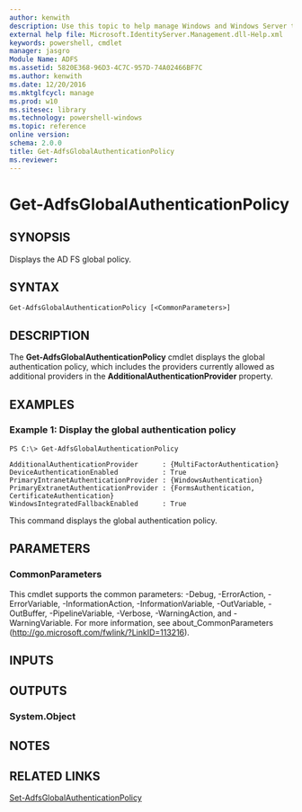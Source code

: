 ```yaml
---
author: kenwith
description: Use this topic to help manage Windows and Windows Server technologies with Windows PowerShell.
external help file: Microsoft.IdentityServer.Management.dll-Help.xml
keywords: powershell, cmdlet
manager: jasgro
Module Name: ADFS
ms.assetid: 5820E368-96D3-4C7C-957D-74A02466BF7C
ms.author: kenwith
ms.date: 12/20/2016
ms.mktglfcycl: manage
ms.prod: w10
ms.sitesec: library
ms.technology: powershell-windows
ms.topic: reference
online version: 
schema: 2.0.0
title: Get-AdfsGlobalAuthenticationPolicy
ms.reviewer:
---
```


# Get-AdfsGlobalAuthenticationPolicy

## SYNOPSIS
Displays the AD FS global policy.

## SYNTAX

```
Get-AdfsGlobalAuthenticationPolicy [<CommonParameters>]
```

## DESCRIPTION
The **Get-AdfsGlobalAuthenticationPolicy** cmdlet displays the global authentication policy, which includes the providers currently allowed as additional providers in the **AdditionalAuthenticationProvider** property.

## EXAMPLES

### Example 1: Display the global authentication policy
```
PS C:\> Get-AdfsGlobalAuthenticationPolicy

AdditionalAuthenticationProvider      : {MultiFactorAuthentication}
DeviceAuthenticationEnabled           : True
PrimaryIntranetAuthenticationProvider : {WindowsAuthentication}
PrimaryExtranetAuthenticationProvider : {FormsAuthentication, CertificateAuthentication}
WindowsIntegratedFallbackEnabled      : True
```

This command displays the global authentication policy.

## PARAMETERS

### CommonParameters
This cmdlet supports the common parameters: -Debug, -ErrorAction, -ErrorVariable, -InformationAction, -InformationVariable, -OutVariable, -OutBuffer, -PipelineVariable, -Verbose, -WarningAction, and -WarningVariable. For more information, see about_CommonParameters (http://go.microsoft.com/fwlink/?LinkID=113216).

## INPUTS

## OUTPUTS

### System.Object

## NOTES

## RELATED LINKS

[Set-AdfsGlobalAuthenticationPolicy](./Set-AdfsGlobalAuthenticationPolicy.md)
